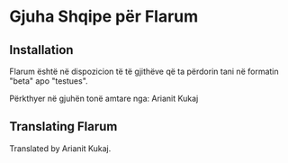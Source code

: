 # Gjuha Shqipe për Flarum

## Installation

Flarum është në dispozicion të të gjithëve që ta përdorin tani në formatin "beta" apo "testues".

Përkthyer në gjuhën tonë amtare nga: Arianit Kukaj

## Translating Flarum

Translated by Arianit Kukaj.
